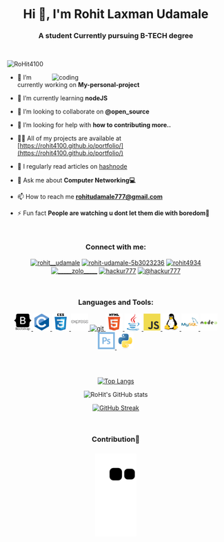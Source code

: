 

<h1 align="center">Hi 👋, I'm Rohit Laxman Udamale</h1>
<h3 align="center">A student Currently pursuing B-TECH degree</h3>
<br/>
<p align="left"> <img src="https://komarev.com/ghpvc/?username=RoHit4100&label=Profile%20views&color=0e75b6&style=flat" alt="RoHit4100" /> </p>
<img align="right" src="https://media1.giphy.com/media/u1WhXLjwgcXpHJBMRM/200.webp?cid=ecf05e4734ejryxa7mv81loiqlop9evgud08i7rmgn9h91rw&rid=200.webp&ct=g" width="400px" alt="coding"  />

- 🔭 I’m currently working on **My-personal-project**

- 🌱 I’m currently learning **nodeJS**

- 👯 I’m looking to collaborate on **@open_source**

- 🤝 I’m looking for help with **how to contributing more..**

- 👨‍💻 All of my projects are available at [https://rohit4100.github.io/portfolio/](https://rohit4100.github.io/portfolio/)

- 📝 I regularly read articles on [hashnode](hashnode)

- 💬 Ask me about **Computer Networking💻**

- 📫 How to reach me **rohitudamale777@gmail.com**

- ⚡ Fun fact **People are watching u dont let them die with boredom👀**
<br/>
<section align="center">
<h3 align="center">Connect with me:</h3>
<p align="center">
<a href="https://twitter.com/rohit__udamale" target="blank"><img align="center" src="https://raw.githubusercontent.com/rahuldkjain/github-profile-readme-generator/master/src/images/icons/Social/twitter.svg" alt="rohit__udamale" height="30" width="40" /></a>
<a href="https://linkedin.com/in/rohit-udamale-5b3023236" target="blank"><img align="center" src="https://raw.githubusercontent.com/rahuldkjain/github-profile-readme-generator/master/src/images/icons/Social/linked-in-alt.svg" alt="rohit-udamale-5b3023236" height="30" width="40" /></a>
<a href="https://stackoverflow.com/users/rohit4934" target="blank"><img align="center" src="https://raw.githubusercontent.com/rahuldkjain/github-profile-readme-generator/master/src/images/icons/Social/stack-overflow.svg" alt="rohit4934" height="30" width="40" /></a>
<a href="https://instagram.com/_____zolo_____" target="blank"><img align="center" src="https://raw.githubusercontent.com/rahuldkjain/github-profile-readme-generator/master/src/images/icons/Social/instagram.svg" alt="_____zolo_____" height="30" width="40" /></a>
<a href="https://dribbble.com/hackur777" target="blank"><img align="center" src="https://raw.githubusercontent.com/rahuldkjain/github-profile-readme-generator/master/src/images/icons/Social/dribbble.svg" alt="hackur777" height="30" width="40" /></a>
<a href="https://hashnode.com/@hackur777" target="blank"><img align="center" src="https://raw.githubusercontent.com/rahuldkjain/github-profile-readme-generator/master/src/images/icons/Social/hashnode.svg" alt="@hackur777" height="30" width="40" /></a>
</p>
<br/>

<h3 align="center">Languages and Tools:</h3>
<p align="center"> <a href="https://getbootstrap.com" target="_blank" rel="noreferrer"> <img src="https://raw.githubusercontent.com/devicons/devicon/master/icons/bootstrap/bootstrap-plain-wordmark.svg" alt="bootstrap" width="40" height="40"/> </a> <a href="https://www.cprogramming.com/" target="_blank" rel="noreferrer"> <img src="https://raw.githubusercontent.com/devicons/devicon/master/icons/c/c-original.svg" alt="c" width="40" height="40"/> </a> <a href="https://www.w3schools.com/css/" target="_blank" rel="noreferrer"> <img src="https://raw.githubusercontent.com/devicons/devicon/master/icons/css3/css3-original-wordmark.svg" alt="css3" width="40" height="40"/> </a> <a href="https://expressjs.com" target="_blank" rel="noreferrer"> <img src="https://raw.githubusercontent.com/devicons/devicon/master/icons/express/express-original-wordmark.svg" alt="express" width="40" height="40"/> </a> <a href="https://git-scm.com/" target="_blank" rel="noreferrer"> <img src="https://www.vectorlogo.zone/logos/git-scm/git-scm-icon.svg" alt="git" width="40" height="40"/> </a> <a href="https://www.w3.org/html/" target="_blank" rel="noreferrer"> <img src="https://raw.githubusercontent.com/devicons/devicon/master/icons/html5/html5-original-wordmark.svg" alt="html5" width="40" height="40"/> </a> <a href="https://www.java.com" target="_blank" rel="noreferrer"> <img src="https://raw.githubusercontent.com/devicons/devicon/master/icons/java/java-original.svg" alt="java" width="40" height="40"/> </a> <a href="https://developer.mozilla.org/en-US/docs/Web/JavaScript" target="_blank" rel="noreferrer"> <img src="https://raw.githubusercontent.com/devicons/devicon/master/icons/javascript/javascript-original.svg" alt="javascript" width="40" height="40"/> </a> <a href="https://www.linux.org/" target="_blank" rel="noreferrer"> <img src="https://raw.githubusercontent.com/devicons/devicon/master/icons/linux/linux-original.svg" alt="linux" width="40" height="40"/> </a> <a href="https://www.mysql.com/" target="_blank" rel="noreferrer"> <img src="https://raw.githubusercontent.com/devicons/devicon/master/icons/mysql/mysql-original-wordmark.svg" alt="mysql" width="40" height="40"/> </a> <a href="https://nodejs.org" target="_blank" rel="noreferrer"> <img src="https://raw.githubusercontent.com/devicons/devicon/master/icons/nodejs/nodejs-original-wordmark.svg" alt="nodejs" width="40" height="40"/> </a> <a href="https://www.photoshop.com/en" target="_blank" rel="noreferrer"> <img src="https://raw.githubusercontent.com/devicons/devicon/master/icons/photoshop/photoshop-line.svg" alt="photoshop" width="40" height="40"/> </a> <a href="https://www.python.org" target="_blank" rel="noreferrer"> <img src="https://raw.githubusercontent.com/devicons/devicon/master/icons/python/python-original.svg" alt="python" width="40" height="40"/> </a> </p>
<br/>

<br/>
<div align="center">
    
   [![Top Langs](https://github-readme-stats.vercel.app/api/top-langs/?username=RoHit4100&layout=compact&theme=dark)](https://github.com/RoHit4100/github-readme-stats)

   ![RoHit's GitHub stats](https://github-readme-stats.vercel.app/api?username=RoHit4100&show_icons=true&theme=dark)
  
  [![GitHub Streak](https://streak-stats.demolab.com/?user=RoHit4100&theme=dark)](https://git.io/streak-stats)
<div/>
<br />
<h3>Contribution🚀<h3/>

  
  ![snake animation](https://github.com/RoHit4100/RoHit4100/blob/output/github-contribution-grid-snake.svg)
<section/>
